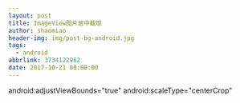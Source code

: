```yaml
---
layout: post
title: ImageView图片居中截取
author: shaomiao
header-img: img/post-bg-android.jpg
tags:
  - android
abbrlink: 3734122962
date: 2017-10-21 00:00:00
---
```

android:adjustViewBounds="true"
 android:scaleType="centerCrop"
